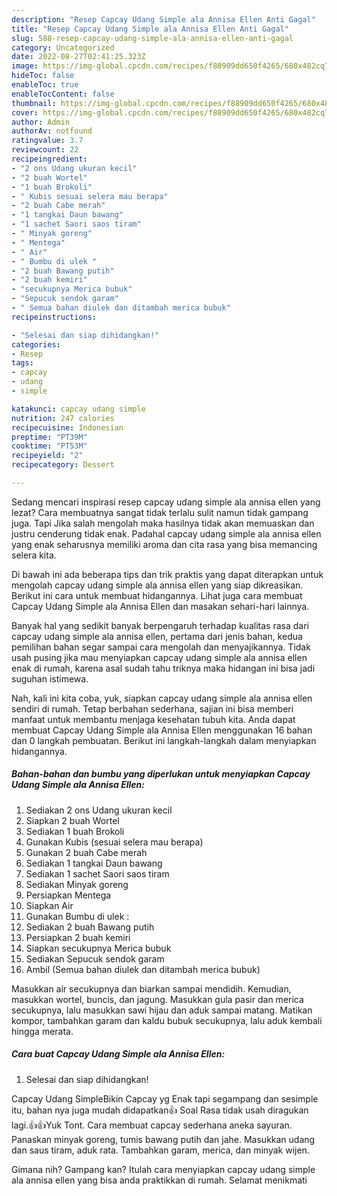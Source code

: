 ```yaml
---
description: "Resep Capcay Udang Simple ala Annisa Ellen Anti Gagal"
title: "Resep Capcay Udang Simple ala Annisa Ellen Anti Gagal"
slug: 588-resep-capcay-udang-simple-ala-annisa-ellen-anti-gagal
category: Uncategorized
date: 2022-08-27T02:41:25.323Z
image: https://img-global.cpcdn.com/recipes/f88909dd650f4265/680x482cq70/capcay-udang-simple-ala-annisa-ellen-foto-resep-utama.jpg
hideToc: false
enableToc: true
enableTocContent: false
thumbnail: https://img-global.cpcdn.com/recipes/f88909dd650f4265/680x482cq70/capcay-udang-simple-ala-annisa-ellen-foto-resep-utama.jpg
cover: https://img-global.cpcdn.com/recipes/f88909dd650f4265/680x482cq70/capcay-udang-simple-ala-annisa-ellen-foto-resep-utama.jpg
author: Admin
authorAv: notfound
ratingvalue: 3.7
reviewcount: 22
recipeingredient:
- "2 ons Udang ukuran kecil"
- "2 buah Wortel"
- "1 buah Brokoli"
- " Kubis sesuai selera mau berapa"
- "2 buah Cabe merah"
- "1 tangkai Daun bawang"
- "1 sachet Saori saos tiram"
- " Minyak goreng"
- " Mentega"
- " Air"
- " Bumbu di ulek "
- "2 buah Bawang putih"
- "2 buah kemiri"
- "secukupnya Merica bubuk"
- "Sepucuk sendok garam"
- " Semua bahan diulek dan ditambah merica bubuk"
recipeinstructions:

- "Selesai dan siap dihidangkan!"
categories:
- Resep
tags:
- capcay
- udang
- simple

katakunci: capcay udang simple 
nutrition: 247 calories
recipecuisine: Indonesian
preptime: "PT39M"
cooktime: "PT53M"
recipeyield: "2"
recipecategory: Dessert

---
```



Sedang mencari inspirasi resep capcay udang simple ala annisa ellen yang lezat? Cara membuatnya sangat tidak terlalu sulit namun tidak gampang juga. Tapi Jika salah mengolah maka hasilnya tidak akan memuaskan dan justru cenderung tidak enak. Padahal capcay udang simple ala annisa ellen yang enak seharusnya memiliki aroma dan cita rasa yang bisa memancing selera kita.


Di bawah ini ada beberapa tips dan trik praktis yang dapat diterapkan untuk mengolah capcay udang simple ala annisa ellen yang siap dikreasikan. Berikut ini cara untuk membuat hidangannya. Lihat juga cara membuat Capcay Udang Simple ala Annisa Ellen dan masakan sehari-hari lainnya.

Banyak hal yang sedikit banyak berpengaruh terhadap kualitas rasa dari capcay udang simple ala annisa ellen, pertama dari jenis bahan, kedua pemilihan bahan segar sampai cara mengolah dan menyajikannya. Tidak usah pusing jika mau menyiapkan capcay udang simple ala annisa ellen enak di rumah, karena asal sudah tahu triknya maka hidangan ini bisa jadi suguhan istimewa.


Nah, kali ini kita coba, yuk, siapkan capcay udang simple ala annisa ellen sendiri di rumah. Tetap berbahan sederhana, sajian ini bisa memberi manfaat untuk membantu menjaga kesehatan tubuh kita. Anda dapat membuat Capcay Udang Simple ala Annisa Ellen menggunakan 16 bahan dan 0 langkah pembuatan. Berikut ini langkah-langkah dalam menyiapkan hidangannya.

<!--inarticleads1-->

##### Bahan-bahan dan bumbu yang diperlukan untuk menyiapkan Capcay Udang Simple ala Annisa Ellen:

1. Sediakan 2 ons Udang ukuran kecil
1. Siapkan 2 buah Wortel
1. Sediakan 1 buah Brokoli
1. Gunakan  Kubis (sesuai selera mau berapa)
1. Gunakan 2 buah Cabe merah
1. Sediakan 1 tangkai Daun bawang
1. Sediakan 1 sachet Saori saos tiram
1. Sediakan  Minyak goreng
1. Persiapkan  Mentega
1. Siapkan  Air
1. Gunakan  Bumbu di ulek :
1. Sediakan 2 buah Bawang putih
1. Persiapkan 2 buah kemiri
1. Siapkan secukupnya Merica bubuk
1. Sediakan Sepucuk sendok garam
1. Ambil  (Semua bahan diulek dan ditambah merica bubuk)


Masukkan air secukupnya dan biarkan sampai mendidih. Kemudian, masukkan wortel, buncis, dan jagung. Masukkan gula pasir dan merica secukupnya, lalu masukkan sawi hijau dan aduk sampai matang. Matikan kompor, tambahkan garam dan kaldu bubuk secukupnya, lalu aduk kembali hingga merata. 

<!--inarticleads2-->

##### Cara buat Capcay Udang Simple ala Annisa Ellen:


1. Selesai dan siap dihidangkan!

Capcay Udang SimpleBikin Capcay yg Enak tapi segampang dan sesimple itu, bahan nya juga mudah didapatkan👍 Soal Rasa tidak usah diragukan lagi.👍👍Yuk Tont. Cara membuat capcay sederhana aneka sayuran. Panaskan minyak goreng, tumis bawang putih dan jahe. Masukkan udang dan saus tiram, aduk rata. Tambahkan garam, merica, dan minyak wijen. 

Gimana nih? Gampang kan? Itulah cara menyiapkan capcay udang simple ala annisa ellen yang bisa anda praktikkan di rumah. Selamat menikmati

